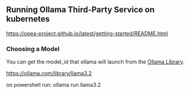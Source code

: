 ## Running Ollama Third-Party Service on kubernetes

https://opea-project.github.io/latest/getting-started/README.html

### Choosing a Model
You can get the model_id that ollama will launch from the [Ollama Library](https://ollama.com/library).

https://ollama.com/library/llama3.2

on powershell run: ollama run llama3.2